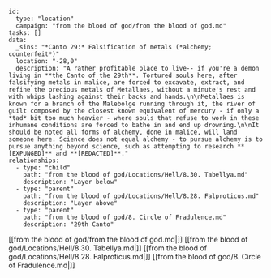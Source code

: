
```RpgManager4
id: 
  type: "location"
  campaign: "from the blood of god/from the blood of god.md"
tasks: []
data: 
  _sins: "*Canto 29:* Falsification of metals (*alchemy; counterfeit*)"
  location: "-28,0"
  description: "A rather profitable place to live-- if you're a demon living in **the Canto of the 29th**. Tortured souls here, after falsifying metals in malice, are forced to excavate, extract, and refine the precious metals of Metallaes, without a minute's rest and with whips lashing against their backs and hands.\n\nMetallaes is known for a branch of the Malebolge running through it, the river of guilt composed by the closest known equivalent of mercury - if only a *tad* bit too much heavier - where souls that refuse to work in these inhumane conditions are forced to bathe in and end up drowning.\n\nIt should be noted all forms of alchemy, done in malice, will land someone here. Science does not equal alchemy - to pursue alchemy is to pursue anything beyond science, such as attempting to research **[EXPUNGED]** and **[REDACTED]**."
relationships: 
  - type: "child"
    path: "from the blood of god/Locations/Hell/8.30. Tabellya.md"
    description: "Layer below"
  - type: "parent"
    path: "from the blood of god/Locations/Hell/8.28. Falproticus.md"
    description: "Layer above"
  - type: "parent"
    path: "from the blood of god/8. Circle of Fradulence.md"
    description: "29th Canto"
```

[[from the blood of god/from the blood of god.md|]]
[[from the blood of god/Locations/Hell/8.30. Tabellya.md|]]
[[from the blood of god/Locations/Hell/8.28. Falproticus.md|]]
[[from the blood of god/8. Circle of Fradulence.md|]]